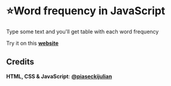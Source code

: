 # ⭐Word frequency in JavaScript

Type some text and you'll get table with each word frequency

Try it on this **[website](https://piaseckijulian.github.io/Word-frequency/)**

## Credits

**HTML, CSS & JavaScript**: **[@piaseckijulian](https://github.com/piaseckijulian)**